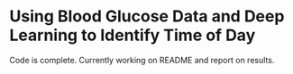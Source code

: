 # Using Blood Glucose Data and Deep Learning to Identify Time of Day
Code is complete. Currently working on README and report on results.